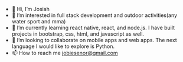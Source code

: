 - 👋 Hi, I’m Josiah
- 👀 I’m interested in full stack development and outdoor activities(any water sport and mma)
- 🌱 I’m currently learning react native, react, and node.js. I have built projects in bootstrap, css, html, and javascript as well. 
- 💞️ I’m looking to collaborate on mobile apps and web apps. The next language I would like to explore is Python. 
- 📫 How to reach me jobiesenor@gmail.com

<!---
jobiesenor/jobiesenor is a ✨ special ✨ repository because its `README.md` (this file) appears on your GitHub profile.
You can click the Preview link to take a look at your changes.
--->
